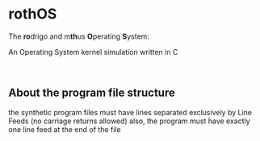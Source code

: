# rothOS
 The **ro**drigo and m**th**us **O**perating **S**ystem:

An Operating System kernel simulation written in C

<br>

## About the program file structure
the synthetic program files must have lines separated exclusively by Line Feeds (no carriage returns allowed)
also, the program must have exactly one line feed at the end of the file
